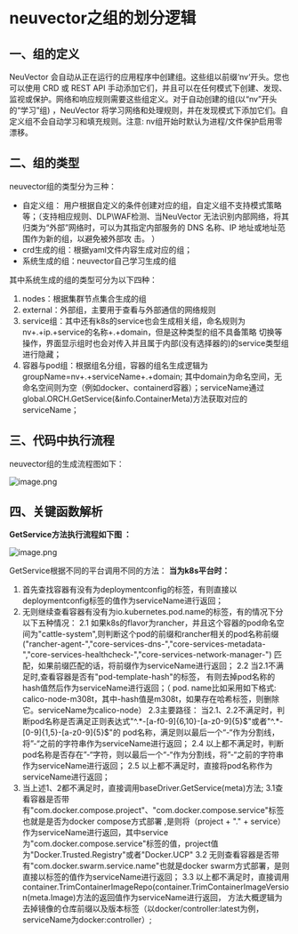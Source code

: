 # neuvector之组的划分逻辑

## 一、组的定义

NeuVector 会自动从正在运行的应用程序中创建组。这些组以前缀‘nv‘开头。您也可以使用 CRD 或 REST API 手动添加它们，并且可以在任何模式下创建、发现、监视或保护。网络和响应规则需要这些组定义。对于自动创建的组(以“nv”开头的“学习”组) ，NeuVector 将学习网络和处理规则，并在发现模式下添加它们。自定义组不会自动学习和填充规则。注意:  nv组开始时默认为进程/文件保护启用零漂移。



## 二、组的类型

neuvector组的类型分为三种：

- 自定义组： 用户根据自定义的条件创建对应的组，自定义组不支持模式策略等；（支持相应规则、DLP\WAF检测、当NeuVector 无法识别内部网络，将其归类为“外部”网络时，可以为其指定内部服务的 DNS 名称、IP 地址或地址范围作为新的组，以避免被外部攻
  击。 ）
- crd生成的组：根据yaml文件内容生成对应的组；
- 系统生成的组：neuvector自己学习生成的组

其中系统生成的组的类型可分为以下四种：

1. nodes：根据集群节点集合生成的组
2. external：外部组，主要用于查看与外部通信的网络规则
3. service组：其中还有k8s的service也会生成相关组，命名规则为nv+.+ip.+service的名称+.+domain，但是这种类型的组不具备策略
   切换等操作，界面显示组时也会对传入并且属于内部(没有选择器的)的service类型组进行隐藏；
4. 容器与pod组：根据组名分组，容器的组名生成逻辑为groupName=nv+.+serviceName+.+domain; 其中domain为命名空间，无命名空间则为空（例如docker、containerd容器）；serviceName通过global.ORCH.GetService(&info.ContainerMeta)方法获取对应的serviceName；



## 三、代码中执行流程

neuvector组的生成流程图如下：

![image.png](https://s2.loli.net/2023/12/24/C8uSUr3dmxFTa2l.png)

## 四、关键函数解析

**GetService方法执行流程如下图 ：**

![image.png](https://s2.loli.net/2023/12/24/mAHEsKrQvkXbTFY.png)

GetService根据不同的平台调用不同的方法：
**当为k8s平台时：**

1. 首先查找容器有没有为deploymentconfig的标签，有则直接以deploymentconfig标签的值作为serviceName进行返回；
2. 无则继续查看容器有没有为io.kubernetes.pod.name的标签，有的情况下分以下五种情况：
   2.1 如果k8s的flavor为rancher，并且这个容器的pod命名空间为"cattle-system",则判断这个pod的前缀和rancher相关的pod名称前缀
   ("rancher-agent-","core-services-dns-","core-services-metadata-","core-services-healthcheck-","core-services-network-manager-")
   匹配，如果前缀匹配的话，将前缀作为serviceName进行返回；
   2.2 当2.1不满足时,查看容器是否有"pod-template-hash"的标签， 有则去掉pod名称的hash值然后作为serviceName进行返回；（ pod.
   name比如采用如下格式: calico-node-m308t，其中-hash值是m308t，如果存在哈希标签，则删除它。serviceName为calico-node）
   2.3主要路径： 当2.1、2.2不满足时，判断pod名称是否满足正则表达式"^.*-[a-f0-9]{6,10}-[a-z0-9]{5}$"或者"^.*-[0-9]{1,5}-[a-z0-9]{5}$"的
   pod名称，满足则以最后一个“-“作为分割线，将”-“之前的字符串作为serviceName进行返回；
   2.4 以上都不满足时，判断pod名称是否存在”-“字符，则以最后一个“-“作为分割线，将”-“之前的字符串作为serviceName进行返回；
   2.5 以上都不满足时，直接将pod名称作为serviceName进行返回；
3. 当上述1、2都不满足时，直接调用baseDriver.GetService(meta)方法;
   3.1查看容器是否带有"com.docker.compose.project"、"com.docker.compose.service"标签也就是是否为docker compose方式部署 ,是则将（project + "." + service）作为serviceName进行返回，其中service为"com.docker.compose.service"标签的值，project值为"Docker.Trusted.Registry"或者"Docker.UCP"
   3.2 无则查看容器是否带有"com.docker.swarm.service.name"也就是docker swarm方式部署，是则直接以标签的值作为serviceName进行返回；
   3.3 以上都不满足时，直接调用container.TrimContainerImageRepo(container.TrimContainerImageVersion(meta.Image)方法的返回值作为serviceName进行返回， 方法大概逻辑为去掉镜像的仓库前缀以及版本标签（以docker/controller:latest为例， serviceName为docker:controller）;








